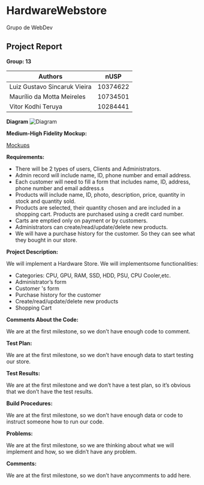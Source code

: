 # HardwareWebstore
Grupo de WebDev

## Project Report

**Group: 13**

| **Authors** | **nUSP** |
| --- | --- |
| Luiz Gustavo Sincaruk Vieira | 10374622 |
| Maurílio da Motta Meireles | 10734501 |
| Vitor Kodhi Teruya | 10284441 |

**Diagram**
![Diagram](diagram.png)

**Medium-High Fidelity Mockup:**

[Mockups](https://www.figma.com/proto/Fwt6kR6XM6HhqzZK6LvhAx/Medium-High-Fidelity-Mockup?node-id=6%3A2&scaling=min-zoom&page-id=0%3A1)

**Requirements:**

- There will be 2 types of users, Clients and Administrators.
- Admin record will include name, ID, phone number and email address.
- Each customer will need to fill a form that includes name, ID, address, phone
    number and email address.s
- Products will include name, ID, photo, description, price, quantity in stock and
    quantity sold.
- Products are selected, their quantity chosen and are included in a shopping
    cart. Products are purchased using a credit card number.
- Carts are emptied only on payment or by customers.
- Administrators can create/read/update/delete new products.
- We will have a purchase history for the customer. So they can see what they
    bought in our store.

**Project Description:**

We will implement a Hardware Store. We will implementsome functionalities:

- Categories: CPU, GPU, RAM, SSD, HDD, PSU, CPU Cooler,etc.
- Administrator’s form
- Customer 's form
- Purchase history for the customer
- Create/read/update/delete new products
- Shopping Cart

**Comments About the Code:**

We are at the first milestone, so we don’t have enough code to comment.

**Test Plan:**

We are at the first milestone, so we don’t have enough data to start testing our store.

**Test Results:**


We are at the first milestone and we don’t have a test plan, so it’s obvious that we
don’t have the test results.

**Build Procedures:**

We are at the first milestone, so we don’t have enough data or code to instruct
someone how to run our code.

**Problems:**

We are at the first milestone, so we are thinking about what we will implement and
how, so we didn’t have any problem.

**Comments:**

We are at the first milestone, so we don’t have anycomments to add here.



